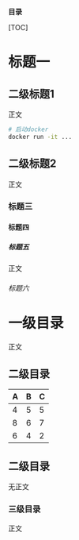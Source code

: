 **目录**

[TOC]



# 标题一

## 二级标题1

正文

```bash
# 启动docker
docker run -it ...
```



## 二级标题2

正文

### 标题三

#### 标题四

##### 标题五

正文

###### 标题六



# 一级目录

正文

## 二级目录

| A    | B    | C    |
| ---- | ---- | ---- |
| 4    | 5    | 5    |
| 8    | 6    | 7    |
| 6    | 4    | 2    |



## 二级目录

无正文



### 三级目录

正文



